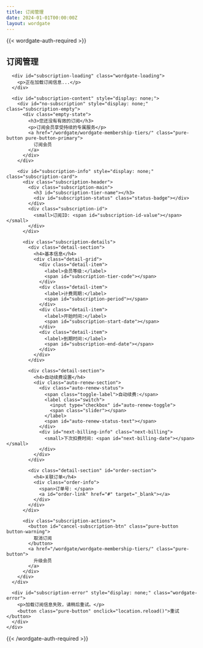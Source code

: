 ```yaml
---
title: 订阅管理
date: 2024-01-01T00:00:00Z
layout: wordgate
---
```


{{< wordgate-auth-required >}}

<div id="subscription-manage">
  <div class="pure-g">
    <div class="pure-u-1">
      <h2>订阅管理</h2>
      
      <div id="subscription-loading" class="wordgate-loading">
        <p>正在加载订阅信息...</p>
      </div>

      <div id="subscription-content" style="display: none;">
        <div id="no-subscription" style="display: none;" class="subscription-empty">
          <div class="empty-state">
            <h3>您还没有有效的订阅</h3>
            <p>订阅会员享受持续的专属服务</p>
            <a href="/wordgate/wordgate-membership-tiers/" class="pure-button pure-button-primary">
              订阅会员
            </a>
          </div>
        </div>

        <div id="subscription-info" style="display: none;" class="subscription-card">
          <div class="subscription-header">
            <div class="subscription-main">
              <h3 id="subscription-tier-name"></h3>
              <div id="subscription-status" class="status-badge"></div>
            </div>
            <div class="subscription-id">
              <small>订阅ID: <span id="subscription-id-value"></span></small>
            </div>
          </div>
          
          <div class="subscription-details">
            <div class="detail-section">
              <h4>基本信息</h4>
              <div class="detail-grid">
                <div class="detail-item">
                  <label>会员等级:</label>
                  <span id="subscription-tier-code"></span>
                </div>
                <div class="detail-item">
                  <label>计费周期:</label>
                  <span id="subscription-period"></span>
                </div>
                <div class="detail-item">
                  <label>开始时间:</label>
                  <span id="subscription-start-date"></span>
                </div>
                <div class="detail-item">
                  <label>到期时间:</label>
                  <span id="subscription-end-date"></span>
                </div>
              </div>
            </div>

            <div class="detail-section">
              <h4>自动续费设置</h4>
              <div class="auto-renew-section">
                <div class="auto-renew-status">
                  <span class="toggle-label">自动续费:</span>
                  <label class="switch">
                    <input type="checkbox" id="auto-renew-toggle">
                    <span class="slider"></span>
                  </label>
                  <span id="auto-renew-status-text"></span>
                </div>
                <div id="next-billing-info" class="next-billing">
                  <small>下次扣费时间: <span id="next-billing-date"></span></small>
                </div>
              </div>
            </div>

            <div class="detail-section" id="order-section">
              <h4>关联订单</h4>
              <div class="order-info">
                <span>订单号: </span>
                <a id="order-link" href="#" target="_blank"></a>
              </div>
            </div>
          </div>

          <div class="subscription-actions">
            <button id="cancel-subscription-btn" class="pure-button button-warning">
              取消订阅
            </button>
            <a href="/wordgate/wordgate-membership-tiers/" class="pure-button">
              升级会员
            </a>
          </div>
        </div>
      </div>

      <div id="subscription-error" style="display: none;" class="wordgate-error">
        <p>加载订阅信息失败，请稍后重试。</p>
        <button class="pure-button" onclick="location.reload()">重试</button>
      </div>
    </div>
  </div>
</div>

<!-- 取消订阅确认模态框 -->
<div id="cancel-modal" class="modal" style="display: none;">
  <div class="modal-content">
    <div class="modal-header">
      <h3>确认取消订阅</h3>
      <span class="modal-close">&times;</span>
    </div>
    <div class="modal-body">
      <p>取消订阅后，您的会员权益将在当前计费周期结束后失效。</p>
      <p><strong>您确定要取消订阅吗？</strong></p>
    </div>
    <div class="modal-footer">
      <button id="confirm-cancel-btn" class="pure-button pure-button-primary button-warning">
        确认取消
      </button>
      <button class="pure-button modal-close-btn">
        取消
      </button>
    </div>
  </div>
</div>

<script>
document.addEventListener('alpine:init', () => {
  Alpine.data('subscriptionManage', () => ({
    loading: true,
    error: false,
    subscription: null,

    async init() {
      await this.loadSubscription();
      this.bindEvents();
    },

    async loadSubscription() {
      try {
        const response = await wg.api.get('/api/membership/subscription');
        if (response.code === 0) {
          this.subscription = response.data;
          this.loading = false;
          this.renderSubscription();
        } else {
          throw new Error(response.message);
        }
      } catch (error) {
        console.error('加载订阅信息失败:', error);
        this.error = true;
        this.loading = false;
        this.showError();
      }
    },

    renderSubscription() {
      const loadingEl = document.getElementById('subscription-loading');
      const contentEl = document.getElementById('subscription-content');
      
      loadingEl.style.display = 'none';
      contentEl.style.display = 'block';

      if (!this.subscription) {
        document.getElementById('no-subscription').style.display = 'block';
        return;
      }

      // 显示订阅信息
      document.getElementById('subscription-info').style.display = 'block';
      document.getElementById('subscription-tier-name').textContent = this.subscription.tier_name;
      document.getElementById('subscription-tier-code').textContent = this.subscription.tier_code;
      document.getElementById('subscription-period').textContent = this.getPeriodText(this.subscription.period_type);
      document.getElementById('subscription-start-date').textContent = this.formatDate(this.subscription.start_date);
      document.getElementById('subscription-end-date').textContent = this.formatDate(this.subscription.end_date);
      
      if (this.subscription.subscription_id) {
        document.getElementById('subscription-id-value').textContent = this.subscription.subscription_id;
      }

      // 设置状态
      const statusEl = document.getElementById('subscription-status');
      const statusText = this.getStatusText(this.subscription.status);
      const statusClass = this.getStatusClass(this.subscription.status);
      statusEl.textContent = statusText;
      statusEl.className = `status-badge ${statusClass}`;

      // 设置自动续费状态
      const autoRenewToggle = document.getElementById('auto-renew-toggle');
      const autoRenewText = document.getElementById('auto-renew-status-text');
      autoRenewToggle.checked = this.subscription.auto_renew;
      autoRenewText.textContent = this.subscription.auto_renew ? '已开启' : '已关闭';

      // 显示下次扣费时间
      const nextBillingInfo = document.getElementById('next-billing-info');
      const nextBillingDate = document.getElementById('next-billing-date');
      if (this.subscription.next_billing_date && this.subscription.auto_renew) {
        nextBillingDate.textContent = this.formatDate(this.subscription.next_billing_date);
        nextBillingInfo.style.display = 'block';
      } else {
        nextBillingInfo.style.display = 'none';
      }

      // 设置订单链接
      if (this.subscription.order_no) {
        const orderLink = document.getElementById('order-link');
        orderLink.textContent = this.subscription.order_no;
        orderLink.href = `/wordgate/wordgate-orders/?order_no=${this.subscription.order_no}`;
      } else {
        document.getElementById('order-section').style.display = 'none';
      }
    },

    bindEvents() {
      // 自动续费切换
      document.getElementById('auto-renew-toggle').addEventListener('change', (e) => {
        this.updateAutoRenew(e.target.checked);
      });

      // 取消订阅
      document.getElementById('cancel-subscription-btn').addEventListener('click', () => {
        this.showCancelModal();
      });

      // 模态框事件
      const modal = document.getElementById('cancel-modal');
      const closeElements = modal.querySelectorAll('.modal-close, .modal-close-btn');
      closeElements.forEach(el => {
        el.addEventListener('click', () => this.hideCancelModal());
      });

      document.getElementById('confirm-cancel-btn').addEventListener('click', () => {
        this.cancelSubscription();
      });

      // 点击模态框外部关闭
      modal.addEventListener('click', (e) => {
        if (e.target === modal) {
          this.hideCancelModal();
        }
      });
    },

    async updateAutoRenew(autoRenew) {
      try {
        const response = await wg.api.put('/api/membership/subscription/auto-renew', {
          auto_renew: autoRenew
        });

        if (response.code === 0) {
          const autoRenewText = document.getElementById('auto-renew-status-text');
          autoRenewText.textContent = autoRenew ? '已开启' : '已关闭';
          
          const nextBillingInfo = document.getElementById('next-billing-info');
          if (autoRenew && this.subscription.next_billing_date) {
            nextBillingInfo.style.display = 'block';
          } else {
            nextBillingInfo.style.display = 'none';
          }

          alert(response.data.message || '设置已更新');
        } else {
          throw new Error(response.message);
        }
      } catch (error) {
        console.error('更新自动续费设置失败:', error);
        alert('更新设置失败，请稍后重试');
        // 恢复开关状态
        document.getElementById('auto-renew-toggle').checked = !autoRenew;
      }
    },

    showCancelModal() {
      document.getElementById('cancel-modal').style.display = 'block';
    },

    hideCancelModal() {
      document.getElementById('cancel-modal').style.display = 'none';
    },

    async cancelSubscription() {
      try {
        const response = await wg.api.post('/api/membership/subscription/cancel');
        
        if (response.code === 0) {
          alert(response.data.message || '订阅已取消');
          this.hideCancelModal();
          // 重新加载页面数据
          await this.loadSubscription();
        } else {
          throw new Error(response.message);
        }
      } catch (error) {
        console.error('取消订阅失败:', error);
        alert('取消订阅失败，请稍后重试');
      }
    },

    showError() {
      document.getElementById('subscription-loading').style.display = 'none';
      document.getElementById('subscription-error').style.display = 'block';
    },

    formatDate(dateStr) {
      return new Date(dateStr).toLocaleDateString('zh-CN', {
        year: 'numeric',
        month: '2-digit',
        day: '2-digit',
        hour: '2-digit',
        minute: '2-digit'
      });
    },

    getPeriodText(periodType) {
      switch (periodType) {
        case 'monthly': return '按月';
        case 'quarterly': return '按季';
        case 'yearly': return '按年';
        default: return periodType;
      }
    },

    getStatusText(status) {
      switch (status) {
        case 'active': return '有效';
        case 'expired': return '已过期';
        case 'cancelled': return '已取消';
        case 'pending': return '待生效';
        default: return status;
      }
    },

    getStatusClass(status) {
      switch (status) {
        case 'active': return 'status-active';
        case 'expired': return 'status-expired';
        case 'cancelled': return 'status-cancelled';
        case 'pending': return 'status-pending';
        default: return '';
      }
    }
  }))
});

// 使用Alpine.js
document.addEventListener('DOMContentLoaded', function() {
  const app = document.getElementById('subscription-manage');
  app.setAttribute('x-data', 'subscriptionManage()');
  app.setAttribute('x-init', 'init()');
});
</script>

<style>
.subscription-card {
  background: white;
  border: 1px solid #e0e0e0;
  border-radius: 8px;
  padding: 24px;
  margin-top: 20px;
}

.subscription-header {
  display: flex;
  justify-content: space-between;
  align-items: flex-start;
  margin-bottom: 20px;
  padding-bottom: 16px;
  border-bottom: 1px solid #f0f0f0;
}

.subscription-main h3 {
  margin: 0 0 8px 0;
  color: #333;
  font-size: 20px;
}

.subscription-id {
  color: #999;
  font-size: 12px;
}

.status-badge {
  padding: 4px 12px;
  border-radius: 16px;
  font-size: 12px;
  font-weight: 500;
}

.status-active {
  background: #d4edda;
  color: #155724;
}

.status-expired {
  background: #f8d7da;
  color: #721c24;
}

.status-cancelled {
  background: #d1ecf1;
  color: #0c5460;
}

.status-pending {
  background: #fff3cd;
  color: #856404;
}

.subscription-details {
  margin-bottom: 24px;
}

.detail-section {
  margin-bottom: 24px;
}

.detail-section h4 {
  margin: 0 0 12px 0;
  color: #333;
  font-size: 16px;
  border-bottom: 1px solid #f0f0f0;
  padding-bottom: 8px;
}

.detail-grid {
  display: grid;
  gap: 12px;
  grid-template-columns: repeat(auto-fit, minmax(200px, 1fr));
}

.detail-item {
  display: flex;
  justify-content: space-between;
  align-items: center;
  padding: 8px 0;
}

.detail-item label {
  font-weight: 500;
  color: #666;
  min-width: 80px;
}

.detail-item span {
  color: #333;
  text-align: right;
}

.auto-renew-section {
  display: flex;
  flex-direction: column;
  gap: 8px;
}

.auto-renew-status {
  display: flex;
  align-items: center;
  gap: 12px;
}

.toggle-label {
  font-weight: 500;
  color: #666;
}

.switch {
  position: relative;
  display: inline-block;
  width: 50px;
  height: 24px;
}

.switch input {
  opacity: 0;
  width: 0;
  height: 0;
}

.slider {
  position: absolute;
  cursor: pointer;
  top: 0;
  left: 0;
  right: 0;
  bottom: 0;
  background-color: #ccc;
  transition: .4s;
  border-radius: 24px;
}

.slider:before {
  position: absolute;
  content: "";
  height: 18px;
  width: 18px;
  left: 3px;
  bottom: 3px;
  background-color: white;
  transition: .4s;
  border-radius: 50%;
}

input:checked + .slider {
  background-color: #0078e7;
}

input:checked + .slider:before {
  transform: translateX(26px);
}

.next-billing {
  color: #666;
  font-size: 14px;
  margin-left: 62px;
}

.order-info {
  display: flex;
  align-items: center;
  gap: 8px;
}

.order-info a {
  color: #0078e7;
  text-decoration: none;
}

.order-info a:hover {
  text-decoration: underline;
}

.subscription-actions {
  display: flex;
  gap: 12px;
  padding-top: 16px;
  border-top: 1px solid #f0f0f0;
}

.button-warning {
  background-color: #dc3545;
  color: white;
}

.button-warning:hover {
  background-color: #c82333;
}

.subscription-empty {
  text-align: center;
  padding: 60px 20px;
}

.empty-state h3 {
  margin: 0 0 12px 0;
  color: #666;
}

.empty-state p {
  color: #999;
  margin: 0 0 24px 0;
}

.wordgate-loading, .wordgate-error {
  text-align: center;
  padding: 40px 20px;
  color: #666;
}

.wordgate-error {
  color: #e74c3c;
}

/* 模态框样式 */
.modal {
  position: fixed;
  z-index: 1000;
  left: 0;
  top: 0;
  width: 100%;
  height: 100%;
  background-color: rgba(0,0,0,0.5);
  display: flex;
  align-items: center;
  justify-content: center;
}

.modal-content {
  background-color: white;
  border-radius: 8px;
  width: 90%;
  max-width: 500px;
  max-height: 90%;
  overflow-y: auto;
}

.modal-header {
  display: flex;
  justify-content: space-between;
  align-items: center;
  padding: 16px 20px;
  border-bottom: 1px solid #e0e0e0;
}

.modal-header h3 {
  margin: 0;
  color: #333;
}

.modal-close {
  color: #999;
  font-size: 24px;
  font-weight: bold;
  cursor: pointer;
  line-height: 1;
}

.modal-close:hover {
  color: #333;
}

.modal-body {
  padding: 20px;
}

.modal-footer {
  padding: 16px 20px;
  border-top: 1px solid #e0e0e0;
  display: flex;
  justify-content: flex-end;
  gap: 8px;
}

@media screen and (max-width: 600px) {
  .subscription-header {
    flex-direction: column;
    gap: 8px;
    align-items: stretch;
  }
  
  .detail-grid {
    grid-template-columns: 1fr;
  }
  
  .detail-item {
    flex-direction: column;
    align-items: flex-start;
    gap: 4px;
  }
  
  .detail-item span {
    text-align: left;
  }

  .subscription-actions {
    flex-direction: column;
  }

  .auto-renew-status {
    flex-wrap: wrap;
    gap: 8px;
  }

  .next-billing {
    margin-left: 0;
  }
}
</style>

{{< /wordgate-auth-required >}}